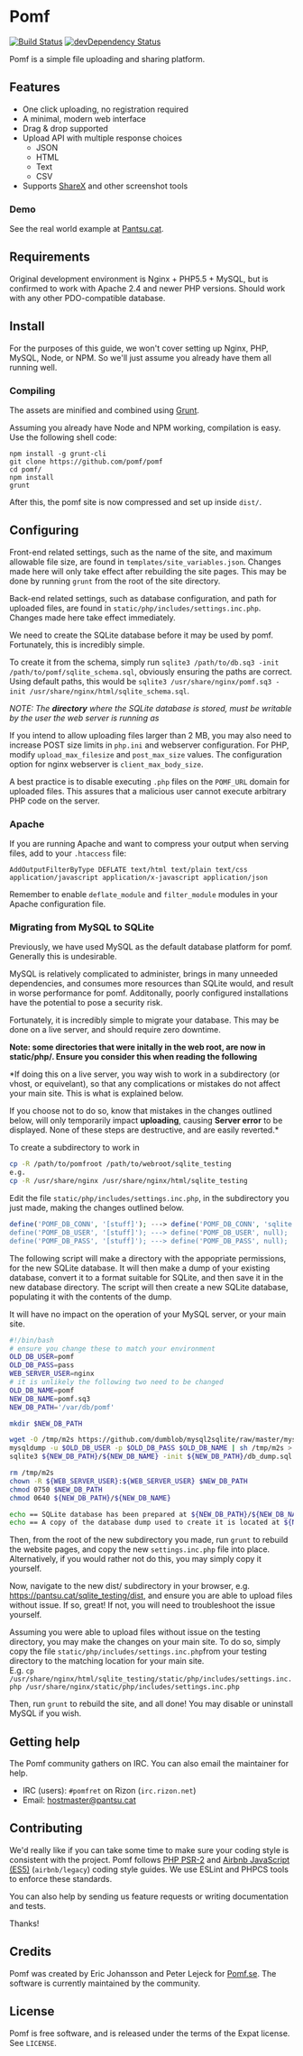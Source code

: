 # Pomf
[![Build Status](https://travis-ci.org/pomf/pomf.svg?branch=master)](https://travis-ci.org/pomf/pomf) [![devDependency Status](https://david-dm.org/pomf/pomf/dev-status.svg)](https://david-dm.org/pomf/pomf#info=devDependencies)

Pomf is a simple file uploading and sharing platform.

## Features

- One click uploading, no registration required
- A minimal, modern web interface
- Drag & drop supported
- Upload API with multiple response choices
  - JSON
  - HTML
  - Text
  - CSV
- Supports [ShareX](https://getsharex.com/) and other screenshot tools

### Demo

See the real world example at [Pantsu.cat](https://pantsu.cat/).

## Requirements

Original development environment is Nginx + PHP5.5 + MySQL, but is confirmed to
work with Apache 2.4 and newer PHP versions. Should work with any other
PDO-compatible database.

## Install

For the purposes of this guide, we won't cover setting up Nginx, PHP, MySQL,
Node, or NPM. So we'll just assume you already have them all running well.

### Compiling

The assets are minified and combined using [Grunt](http://gruntjs.com/).

Assuming you already have Node and NPM working, compilation is easy. Use the
following shell code:

    npm install -g grunt-cli
    git clone https://github.com/pomf/pomf
    cd pomf/
    npm install
    grunt

After this, the pomf site is now compressed and set up inside `dist/`.

## Configuring

Front-end related settings, such as the name of the site, and maximum allowable file size, are found in `templates/site_variables.json`.  Changes made here will only take effect after rebuilding the site pages.  This may be done by running `grunt` from the root of the site directory.

Back-end related settings, such as database configuration, and path for uploaded files, are found in `static/php/includes/settings.inc.php`.  Changes made here take effect immediately.

We need to create the SQLite database before it may be used by pomf.
Fortunately, this is incredibly simple.  

To create it from the schema, simply run `sqlite3 /path/to/db.sq3 -init /path/to/pomf/sqlite_schema.sql`,
obviously ensuring the paths are correct.  Using default paths, this would be
`sqlite3 /usr/share/nginx/pomf.sq3 -init /usr/share/nginx/html/sqlite_schema.sql`.

_NOTE: The **directory** where the SQLite database is stored, must be writable by the user the web server is running as_

If you intend to allow uploading files larger than 2 MB, you may also need to
increase POST size limits in `php.ini` and webserver configuration. For PHP,
modify `upload_max_filesize` and `post_max_size` values. The configuration
option for nginx webserver is `client_max_body_size`.

A best practice is to disable executing `.php` files on the `POMF_URL` domain
for uploaded files. This assures that a malicious user cannot execute arbitrary
PHP code on the server.

### Apache

If you are running Apache and want to compress your output when serving files,
add to your `.htaccess` file:

    AddOutputFilterByType DEFLATE text/html text/plain text/css application/javascript application/x-javascript application/json

Remember to enable `deflate_module` and `filter_module` modules in your Apache
configuration file.

### Migrating from MySQL to SQLite

Previously, we have used MySQL as the default database platform for pomf.  Generally this
is undesirable.  

MySQL is relatively complicated to administer, brings in many unneeded dependencies, and consumes
more resources than SQLite would, and result in worse performance for pomf.  Additonally, poorly configured installations have the potential
to pose a security risk.

Fortunately, it is incredibly simple to migrate your database.  This may be done on a live server, and should require
zero downtime.

**Note: some directories that were initally in the web root, are now in static/php/.  Ensure you consider this when reading the following**

*If doing this on a live server, you way wish to work in a subdirectory (or vhost, or equivelant), so that any complications or mistakes do not affect your main site.  This is what is explained below.

If you choose not to do so, know that mistakes in the changes outlined below, will only temporarily impact **uploading**, causing **Server error** to be displayed.  None of these steps are destructive, and are easily reverted.*

To create a subdirectory to work in
```bash
cp -R /path/to/pomfroot /path/to/webroot/sqlite_testing
e.g.
cp -R /usr/share/nginx /usr/share/nginx/html/sqlite_testing
```

Edit the file `static/php/includes/settings.inc.php`, in the subdirectory you just made, making the changes outlined below.
```php
define('POMF_DB_CONN', '[stuff]'); ---> define('POMF_DB_CONN', 'sqlite:/var/db/pomf/pomf.sq3');`
define('POMF_DB_USER', '[stuff]'); ---> define('POMF_DB_USER', null);
define('POMF_DB_PASS', '[stuff]'); ---> define('POMF_DB_PASS', null);
```

The following script will make a directory with the appopriate permissions, for the new SQLite database.  It will then make a dump of your existing database, convert it to a format suitable for SQLite, and then save it in the new database directory.  The script will then create a new SQLite database, populating it with the contents of the dump.  

It will have no impact on the operation of your MySQL server, or your main site.
```bash
#!/bin/bash
# ensure you change these to match your environment
OLD_DB_USER=pomf
OLD_DB_PASS=pass
WEB_SERVER_USER=nginx
# it is unlikely the following two need to be changed
OLD_DB_NAME=pomf
NEW_DB_NAME=pomf.sq3
NEW_DB_PATH='/var/db/pomf'

mkdir $NEW_DB_PATH

wget -O /tmp/m2s https://github.com/dumblob/mysql2sqlite/raw/master/mysql2sqlite.sh
mysqldump -u $OLD_DB_USER -p $OLD_DB_PASS $OLD_DB_NAME | sh /tmp/m2s > ${NEW_DB_PATH}/${NEW_DB_NAME}
sqlite3 ${NEW_DB_PATH}/${NEW_DB_NAME} -init ${NEW_DB_PATH}/db_dump.sql

rm /tmp/m2s
chown -R ${WEB_SERVER_USER}:${WEB_SERVER_USER} $NEW_DB_PATH
chmod 0750 $NEW_DB_PATH
chmod 0640 ${NEW_DB_PATH}/${NEW_DB_NAME}

echo == SQLite database has been prepared at ${NEW_DB_PATH}/${NEW_DB_NAME} ==
echo == A copy of the database dump used to create it is located at ${NEW_DB_PATH}/${NEW_DB_NAME} ==
```

Then, from the root of the new subdirectory you made, run `grunt` to rebuild the website pages, and copy the new `settings.inc.php` file into place.  Alternatively, if you would rather not do this, you may simply copy it yourself.

Now, navigate to the new dist/ subdirectory in your browser, e.g. https://pantsu.cat/sqlite_testing/dist, and ensure you are able to upload files without issue.  If so, great!  If not, you will need to troubleshoot the issue yourself.

Assuming you were able to upload files without issue on the testing directory, you may make the changes on your main site.  To do so, simply copy the file  `static/php/includes/settings.inc.php`from your testing directory to the matching location for your main site.  
E.g. `cp /usr/share/nginx/html/sqlite_testing/static/php/includes/settings.inc.php /usr/share/nginx/static/php/includes/settings.inc.php`

Then, run `grunt` to rebuild the site, and all done!  You may disable or uninstall MySQL if you wish.

## Getting help

The Pomf community gathers on IRC. You can also email the maintainer for help.

- IRC (users): `#pomfret` on Rizon (`irc.rizon.net`)
- Email: <hostmaster@pantsu.cat>

## Contributing

We'd really like if you can take some time to make sure your coding style is
consistent with the project. Pomf follows [PHP
PSR-2](http://www.php-fig.org/psr/psr-2/) and [Airbnb JavaScript
(ES5)](https://github.com/airbnb/javascript/tree/master/es5) (`airbnb/legacy`)
coding style guides. We use ESLint and PHPCS tools to enforce these standards.

You can also help by sending us feature requests or writing documentation and
tests.

Thanks!

## Credits

Pomf was created by Eric Johansson and Peter Lejeck for
[Pomf.se](http://pomf.se/). The software is currently maintained by the
community.

## License

Pomf is free software, and is released under the terms of the Expat license. See
`LICENSE`.
